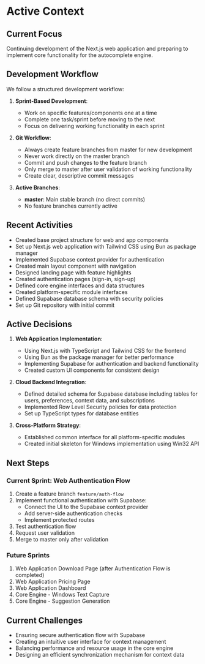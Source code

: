 # Active Context

## Current Focus
Continuing development of the Next.js web application and preparing to implement core functionality for the autocomplete engine.

## Development Workflow
We follow a structured development workflow:

1. **Sprint-Based Development**:
   - Work on specific features/components one at a time
   - Complete one task/sprint before moving to the next
   - Focus on delivering working functionality in each sprint

2. **Git Workflow**:
   - Always create feature branches from master for new development
   - Never work directly on the master branch
   - Commit and push changes to the feature branch
   - Only merge to master after user validation of working functionality
   - Create clear, descriptive commit messages

3. **Active Branches**:
   - **master**: Main stable branch (no direct commits)
   - No feature branches currently active

## Recent Activities
- Created base project structure for web and app components
- Set up Next.js web application with Tailwind CSS using Bun as package manager
- Implemented Supabase context provider for authentication
- Created main layout component with navigation
- Designed landing page with feature highlights
- Created authentication pages (sign-in, sign-up)
- Defined core engine interfaces and data structures
- Created platform-specific module interfaces
- Defined Supabase database schema with security policies
- Set up Git repository with initial commit

## Active Decisions
1. **Web Application Implementation**:
   - Using Next.js with TypeScript and Tailwind CSS for the frontend
   - Using Bun as the package manager for better performance
   - Implementing Supabase for authentication and backend functionality
   - Created custom UI components for consistent design

2. **Cloud Backend Integration**:
   - Defined detailed schema for Supabase database including tables for users, preferences, context data, and subscriptions
   - Implemented Row Level Security policies for data protection
   - Set up TypeScript types for database entities

3. **Cross-Platform Strategy**:
   - Established common interface for all platform-specific modules
   - Created initial skeleton for Windows implementation using Win32 API

## Next Steps

### Current Sprint: Web Authentication Flow
1. Create a feature branch `feature/auth-flow`
2. Implement functional authentication with Supabase:
   - Connect the UI to the Supabase context provider
   - Add server-side authentication checks
   - Implement protected routes
3. Test authentication flow
4. Request user validation
5. Merge to master only after validation

### Future Sprints
1. Web Application Download Page (after Authentication Flow is completed)
2. Web Application Pricing Page
3. Web Application Dashboard
4. Core Engine - Windows Text Capture
5. Core Engine - Suggestion Generation

## Current Challenges
- Ensuring secure authentication flow with Supabase
- Creating an intuitive user interface for context management
- Balancing performance and resource usage in the core engine
- Designing an efficient synchronization mechanism for context data 